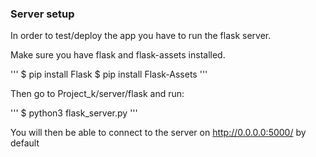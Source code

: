 ### Server setup

In order to test/deploy the app you have to run the flask server.

Make sure you have flask and flask-assets installed.

'''
$ pip install Flask
$ pip install Flask-Assets
'''

Then go to Project_k/server/flask and run:

'''
$ python3 flask_server.py
'''

You will then be able to connect to the server on http://0.0.0.0:5000/ by default
